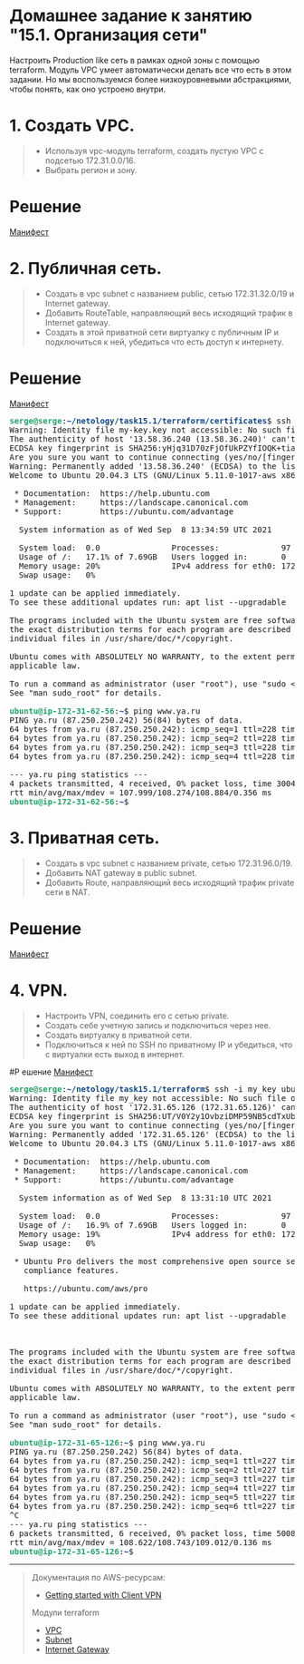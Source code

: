 # Домашнее задание к занятию "15.1. Организация сети"

Настроить Production like сеть в рамках одной зоны с помощью terraform. Модуль VPC умеет автоматически делать все что есть в этом задании. Но мы воспользуемся более низкоуровневыми абстракциями, чтобы понять, как оно устроено внутри.

# 1. Создать VPC.

> - Используя vpc-модуль terraform, создать пустую VPC с подсетью 172.31.0.0/16.
> - Выбрать регион и зону.


# Решение
[Манифест](https://github.com/Perovss/netology/blob/master/task15.1/terraform/main.tf)

# 2. Публичная сеть.

> - Создать в vpc subnet с названием public, сетью 172.31.32.0/19 и Internet gateway.
> - Добавить RouteTable, направляющий весь исходящий трафик в Internet gateway.
> - Создать в этой приватной сети виртуалку с публичным IP и подключиться к ней, убедиться что есть доступ к интернету.

# Решение
[Манифест](https://github.com/Perovss/netology/blob/master/task15.1/terraform/public.tf)

<pre><font color="#26A269"><b>serge@serge</b></font>:<font color="#12488B"><b>~/netology/task15.1/terraform/certificates</b></font>$ ssh -i my-key.key ubuntu@13.58.36.240 
Warning: Identity file my-key.key not accessible: No such file or directory.
The authenticity of host &apos;13.58.36.240 (13.58.36.240)&apos; can&apos;t be established.
ECDSA key fingerprint is SHA256:yHjq31D70zFjOfUkPZYfIOQK+tiaJop8uigIJMR7Big.
Are you sure you want to continue connecting (yes/no/[fingerprint])? yes
Warning: Permanently added &apos;13.58.36.240&apos; (ECDSA) to the list of known hosts.
Welcome to Ubuntu 20.04.3 LTS (GNU/Linux 5.11.0-1017-aws x86_64)

 * Documentation:  https://help.ubuntu.com
 * Management:     https://landscape.canonical.com
 * Support:        https://ubuntu.com/advantage

  System information as of Wed Sep  8 13:34:59 UTC 2021

  System load:  0.0               Processes:             97
  Usage of /:   17.1% of 7.69GB   Users logged in:       0
  Memory usage: 20%               IPv4 address for eth0: 172.31.62.56
  Swap usage:   0%

1 update can be applied immediately.
To see these additional updates run: apt list --upgradable

The programs included with the Ubuntu system are free software;
the exact distribution terms for each program are described in the
individual files in /usr/share/doc/*/copyright.

Ubuntu comes with ABSOLUTELY NO WARRANTY, to the extent permitted by
applicable law.

To run a command as administrator (user &quot;root&quot;), use &quot;sudo &lt;command&gt;&quot;.
See &quot;man sudo_root&quot; for details.

<font color="#26A269"><b>ubuntu@ip-172-31-62-56</b></font>:<font color="#12488B"><b>~</b></font>$ ping www.ya.ru
PING ya.ru (87.250.250.242) 56(84) bytes of data.
64 bytes from ya.ru (87.250.250.242): icmp_seq=1 ttl=228 time=108 ms
64 bytes from ya.ru (87.250.250.242): icmp_seq=2 ttl=228 time=108 ms
64 bytes from ya.ru (87.250.250.242): icmp_seq=3 ttl=228 time=109 ms
64 bytes from ya.ru (87.250.250.242): icmp_seq=4 ttl=228 time=108 ms

--- ya.ru ping statistics ---
4 packets transmitted, 4 received, 0% packet loss, time 3004ms
rtt min/avg/max/mdev = 107.999/108.274/108.884/0.356 ms
<font color="#26A269"><b>ubuntu@ip-172-31-62-56</b></font>:<font color="#12488B"><b>~</b></font>$ 
</pre>

# 3. Приватная сеть.
> - Создать в vpc subnet с названием private, сетью 172.31.96.0/19.
> - Добавить NAT gateway в public subnet.
> - Добавить Route, направляющий весь исходящий трафик private сети в NAT.

# Решение
[Манифест](https://github.com/Perovss/netology/blob/master/task15.1/terraform/private.tf)

# 4. VPN.

> - Настроить VPN, соединить его с сетью private.
> - Создать себе учетную запись и подключиться через нее.
> - Создать виртуалку в приватной сети.
> - Подключиться к ней по SSH по приватному IP и убедиться, что с виртуалки есть выход в интернет.

#Р ешение
[Манифест](https://github.com/Perovss/netology/blob/master/task15.1/terraform/vpn.tf)

<pre><font color="#26A269"><b>serge@serge</b></font>:<font color="#12488B"><b>~/netology/task15.1/terraform</b></font>$ ssh -i my_key ubuntu@172.31.65.126
Warning: Identity file my_key not accessible: No such file or directory.
The authenticity of host &apos;172.31.65.126 (172.31.65.126)&apos; can&apos;t be established.
ECDSA key fingerprint is SHA256:UT/V0Y2y1OvbziDMP59NB5cdTxUb8gt9MrVOy06JBC8.
Are you sure you want to continue connecting (yes/no/[fingerprint])? yes
Warning: Permanently added &apos;172.31.65.126&apos; (ECDSA) to the list of known hosts.
Welcome to Ubuntu 20.04.3 LTS (GNU/Linux 5.11.0-1017-aws x86_64)

 * Documentation:  https://help.ubuntu.com
 * Management:     https://landscape.canonical.com
 * Support:        https://ubuntu.com/advantage

  System information as of Wed Sep  8 13:31:10 UTC 2021

  System load:  0.0               Processes:             97
  Usage of /:   16.9% of 7.69GB   Users logged in:       0
  Memory usage: 19%               IPv4 address for eth0: 172.31.65.126
  Swap usage:   0%

 * Ubuntu Pro delivers the most comprehensive open source security and
   compliance features.

   https://ubuntu.com/aws/pro

1 update can be applied immediately.
To see these additional updates run: apt list --upgradable



The programs included with the Ubuntu system are free software;
the exact distribution terms for each program are described in the
individual files in /usr/share/doc/*/copyright.

Ubuntu comes with ABSOLUTELY NO WARRANTY, to the extent permitted by
applicable law.

To run a command as administrator (user &quot;root&quot;), use &quot;sudo &lt;command&gt;&quot;.
See &quot;man sudo_root&quot; for details.

<font color="#26A269"><b>ubuntu@ip-172-31-65-126</b></font>:<font color="#12488B"><b>~</b></font>$ ping www.ya.ru
PING ya.ru (87.250.250.242) 56(84) bytes of data.
64 bytes from ya.ru (87.250.250.242): icmp_seq=1 ttl=227 time=109 ms
64 bytes from ya.ru (87.250.250.242): icmp_seq=2 ttl=227 time=109 ms
64 bytes from ya.ru (87.250.250.242): icmp_seq=3 ttl=227 time=109 ms
64 bytes from ya.ru (87.250.250.242): icmp_seq=4 ttl=227 time=109 ms
64 bytes from ya.ru (87.250.250.242): icmp_seq=5 ttl=227 time=109 ms
64 bytes from ya.ru (87.250.250.242): icmp_seq=6 ttl=227 time=109 ms
^C
--- ya.ru ping statistics ---
6 packets transmitted, 6 received, 0% packet loss, time 5008ms
rtt min/avg/max/mdev = 108.622/108.743/109.012/0.136 ms
<font color="#26A269"><b>ubuntu@ip-172-31-65-126</b></font>:<font color="#12488B"><b>~</b></font>$ 
</pre>

* * *

>Документация по AWS-ресурсам:
>
> - [Getting started with Client VPN](https://docs.aws.amazon.com/vpn/latest/clientvpn-admin/cvpn-getting-started.html)
>
>Модули terraform
>
> - [VPC](https://registry.terraform.io/providers/hashicorp/aws/latest/docs/resources/vpc)
> - [Subnet](https://registry.terraform.io/providers/hashicorp/aws/latest/docs/resources/subnet)
> - [Internet Gateway](https://registry.terraform.io/providers/hashicorp/aws/latest/docs/resources/internet_gateway)